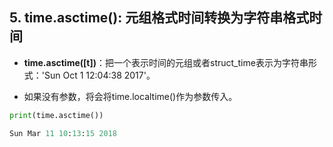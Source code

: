## 5. time.asctime(): 元组格式时间转换为字符串格式时间

* **time.asctime([t])**：把一个表示时间的元组或者struct_time表示为字符串形式：'Sun Oct 1 12:04:38 2017'。


* 如果没有参数，将会将time.localtime()作为参数传入。


```python
print(time.asctime())

Sun Mar 11 10:13:15 2018
```
